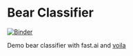 # Bear Classifier
[![Binder](https://mybinder.org/badge_logo.svg)](https://mybinder.org/v2/gh/murilogustineli/bear-classifier/HEAD?urlpath=%2Fvoila%2Frender%2Fbear_classifier.ipynb)

Demo bear classifier with fast.ai and [voila](https://pypi.org/project/voila/)
